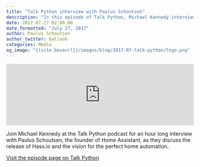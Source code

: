 ```yaml
---
title: "Talk Python interview with Paulus Schoutsen"
description: "In this episode of Talk Python, Michael Kennedy interviews Paulus Schoutsen about Hass.io and the perfect home automation."
date: 2017-07-27 02:00:00
date_formatted: "July 27, 2017"
author: Paulus Schoutsen
author_twitter: balloob
categories: Media
og_image: "{{site.baseurl}}/images/blog/2017-07-talk-python/logo.png"
---
```


<iframe width="100%" height="166" scrolling="no" frameborder="no"
     src="https://w.soundcloud.com/player/?url=https%3A//api.soundcloud.com/tracks/335038628&color=ff5500&auto_play=false&hide_related=false&show_comments=true&show_user=true&show_reposts=false">
</iframe>

Join Michael Kennedy at the Talk Python podcast for an hour long interview with Paulus Schoutsen, the founder of Home Assistant, as they discuss the release of Hass.io and the vision for the perfect home automation.

<a href='https://talkpython.fm/episodes/show/122/home-assistant-pythonic-home-automation'>
  Visit the episode page on Talk Python
</a>
